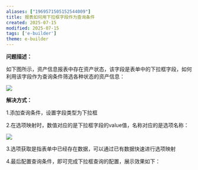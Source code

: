 ```yaml
---
aliases: ["1969571505152544009"]
title: 报表如何用下拉框字段作为查询条件
created: 2025-07-15
modified: 2025-07-15
tags: ['e-builder']
theme: e-builder
---
```


**问题描述：**

如下图所示，资产信息报表中存在资产状态，该字段是表单中的下拉框字段，如何利用该字段作为查询条件筛选各种状态的资产信息：

![](https://myhelpdoc.oss-cn-heyuan.aliyuncs.com/mdimages/da96315b1db5a099d3aaa8ee46cf2d19.jpg)

**解决方式：**

1.添加查询条件，设置字段类型为下拉框

2.在选项映射时，数值对应的是下拉框字段的value值，名称对应的是选项名称：

![](https://myhelpdoc.oss-cn-heyuan.aliyuncs.com/mdimages/0883997ad8a78e2848b9a5a892229a6b.jpg)

3.选项获取是指表单中已经存在数据，可以通过已有数据快速进行选项映射

4.最后配置查询条件，即可完成下拉框查询的配置，展示效果如下：


